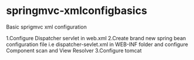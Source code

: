# springmvc-xmlconfigbasics
Basic sprigmvc xml configuration

1.Configure Dispatcher servlet in web.xml
2.Create brand new spring bean configuration file i.e dispatcher-sevlet.xml in WEB-INF folder and configure Component scan and View Resolver
3.Configure tomcat



